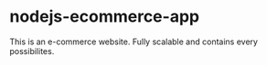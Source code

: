 # nodejs-ecommerce-app
This is an e-commerce website. Fully scalable and contains every possibilites.

